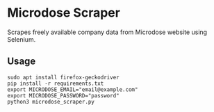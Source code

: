 # Microdose Scraper #

Scrapes freely available company data from Microdose website using Selenium.

## Usage ##
```
sudo apt install firefox-geckodriver
pip install -r requirements.txt
export MICRODOSE_EMAIL="email@example.com"
export MICRODOSE_PASSWORD="password"
python3 microdose_scraper.py
```

